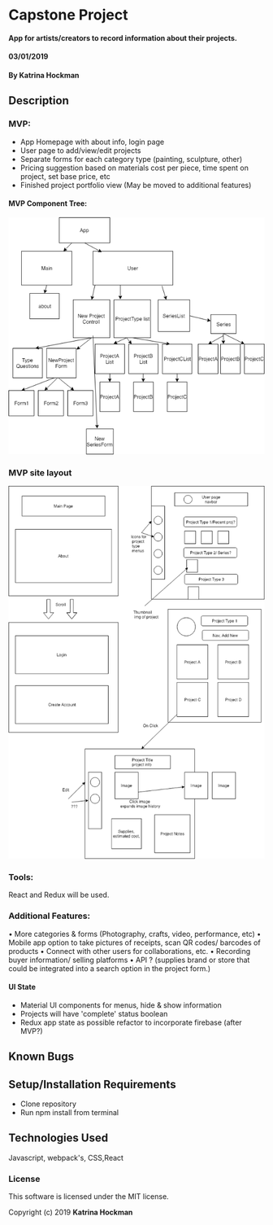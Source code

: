 # Capstone Project

#### App for artists/creators to record information about their projects.
#### 03/01/2019


#### By Katrina Hockman

## Description

### MVP:
* App Homepage with about info, login page
* User page to add/view/edit projects
* Separate forms for each category type (painting, sculpture, other)
* Pricing suggestion based on materials cost per piece, time spent on project, set base price, etc
* Finished project portfolio view (May be moved to additional features)

#### MVP Component Tree:
![alt text](src/assets/img/CapstoneMVPComponents.png "MVP Components")

### MVP site layout

![alt text](src/assets/img/CapstoneLayout1.png "MVP web layout")

### Tools:
 React and Redux will be used.

### Additional Features:
• More categories & forms (Photography, crafts, video, performance, etc)
• Mobile app option to take pictures of receipts, scan QR codes/ barcodes of products
• Connect with other users for collaborations, etc.
• Recording buyer information/ selling platforms
• API ? (supplies brand or store that could be integrated into a search option in the project form.)

#### UI State
 * Material UI components for menus, hide & show information
 * Projects will have 'complete' status boolean
 * Redux app state as possible refactor  to incorporate firebase (after MVP?)



## Known Bugs


## Setup/Installation Requirements

* Clone repository
* Run npm install from terminal


## Technologies Used

Javascript, webpack's, CSS,React

### License

This software is licensed under the MIT license.

Copyright (c) 2019 **Katrina Hockman**
